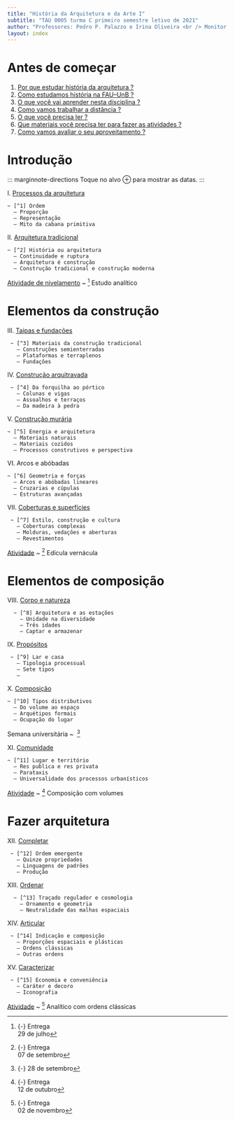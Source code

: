 ```yaml
---
title: "História da Arquitetura e da Arte I"
subtitle: "TAU 0005 turma C primeiro semestre letivo de 2021"
author: "Professores: Pedro P. Palazzo e Irina Oliveira <br /> Monitor: a definir"
layout: index
---
```


# Antes de começar #

1. [Por que estudar história da arquitetura ?](_plano/por-que-historia.md)
2. [Como estudamos história na FAU–UnB ?](_plano/sobre-disciplina.md)
3. [O que você vai aprender nesta disciplina ?](_plano/objetivos.md)
4. [Como vamos trabalhar a distância ?](_plano/metodologia.md)
5. [O que você precisa ler ?](_plano/bibliografia.md)
6. [Que materiais você precisa ter para fazer as atividades ?](_trabalho/materiais.md)
6. [Como vamos avaliar o seu aproveitamento ?](_plano/avalia.md) <!--_,-->

# Introdução #

::: marginnote-directions
Toque no alvo ⊕ para mostrar as datas.
:::

I.  [Processos da arquitetura](_aula/02-processos.md)

    ~ [^1] Ordem
      — Proporção
      — Representação
      — Mito da cabana primitiva

II. [Arquitetura tradicional](_aula/01-arqtrad.md)

    ~ [^2] História ou arquitetura
      — Continuidade e ruptura
      — Arquitetura é construção
      — Construção tradicional e construção moderna

[Atividade de nivelamento](_trabalho/analitico.md) <!--_,-->
~ [^a1] Estudo analítico

# Elementos da construção #

III. [Taipas e fundações](_aula/03-taipa.md)

     ~ [^3] Materiais da construção tradicional
       — Construções semienterradas
       — Plataformas e terraplenos
       — Fundações

IV.  [Construção arquitravada](_aula/04-arquitravada.md)

     ~ [^4] Da forquilha ao pórtico
       — Colunas e vigas
       — Assoalhos e terraços
       — Da madeira à pedra

V.  [Construção murária](_aula/05-muraria.md)

    ~ [^5] Energia e arquitetura
      — Materiais naturais
      — Materiais cozidos
      — Processos construtivos e perspectiva

VI. Arcos e abóbadas

    ~ [^6] Geometria e forças
      — Arcos e abóbadas lineares
      — Cruzarias e cúpulas
      — Estruturas avançadas

VII. [Coberturas e superfícies](_aula/07-coberturas.md)

     ~ [^7] Estilo, construção e cultura
       — Coberturas complexas
       — Molduras, vedações e aberturas
       — Revestimentos

[Atividade](_trabalho/vernacular.md) <!--_,-->
~ [^a2] Edícula vernácula

# Elementos de composição #

VIII. [Corpo e natureza](_aula/08-corpo-natureza.md)

      ~ [^8] Arquitetura e as estações
        — Unidade na diversidade
        — Três idades
        — Captar e armazenar

IX.  [Propósitos](_aula/09-propositos.md)

     ~ [^9] Lar e casa
       — Tipologia processual
       — Sete tipos
       — 

X.  [Composição](_aula/10-composicao.md)

    ~ [^10] Tipos distributivos
      — Do volume ao espaço
      — Arquétipos formais
      — Ocupação do lugar

Semana universitária
~  [^se]

XI. [Comunidade](_aula/11-comunidade.md)

    ~ [^11] Lugar e território
      — Res publica e res privata
      — Parataxis
      — Universalidade dos processos urbanísticos

[Atividade](_trabalho/quincunx.md) <!--_,-->
~ [^a3] Composição com volumes

# Fazer arquitetura #

XII. [Completar](_aula/12-completar.md)

     ~ [^12] Ordem emergente
       — Quinze propriedades
       — Linguagens de padrões
       — Produção

XIII. [Ordenar](_aula/13-ordenar.md)

      ~ [^13] Traçado regulador e cosmologia
        — Ornamento e geometria
        — Neutralidade das malhas espaciais

XIV. [Articular](_aula/14-articular.md)

     ~ [^14] Indicação e composição
       — Proporções espaciais e plásticas
       — Ordens clássicas
       — Outras ordens

XV.  [Caracterizar](_aula/15-caracterizar.md)

     ~ [^15] Economia e conveniência
       — Caráter e decoro
       — Iconografia

<!--
   -XVI. [Proporcionar](_aula/16-proporcionar.md)
   -
   -     ~ [^16] Proporções como instrumento da construção
   -       — Proporções fixas e dinâmicas
   -->

[Atividade](_trabalho/classico.md) <!--_,-->
~ [^a4] Analítico com ordens clássicas


[^1]: {-} 20 de julho

[^2]: {-} 27 de julho

[^a1]: {-} Entrega  
     29 de julho

[^3]: {-} 03 de agosto

[^4]: {-} 10 de agosto

[^5]: {-} 17 de agosto

[^6]: {-} 24 de agosto

[^7]: {-} 31 de agosto

[^a2]: {-} Entrega  
     07 de setembro

[^8]: {-} 09 de setembro

[^9]: {-} 14 de setembro

[^10]: {-} 21 de setembro

<!-- Semana universitária -->

[^se]: {-} 28 de setembro

[^11]: {-} 05 de outubro

[^a3]: {-} Entrega  
     12 de outubro

[^12]: {-} 14 de outubro

[^13]: {-} 19 de outubro

[^14]: {-} 26 de outubro

[^15]: {-} 04 de novembro

<!--[^16]: {-} 09 de novembro-->

[^a4]: {-} Entrega  
     02 de novembro
